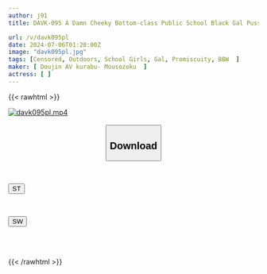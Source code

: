 ```yaml
---
author: j91
title: DAVK-095 A Damn Cheeky Bottom-class Public School Black Gal Pussy Is Pistoned Until Her Hips Convulse, Half Crying And Screaming In Orgasm, And Her Black Skin Is Covered In Semen And She Completely Surrenders To A Middle-aged Man's Huge Dick

url: /v/davk095pl
date: 2024-07-06T01:20:00Z
image: "davk095pl.jpg"
tags: [Censored, Outdoors, School Girls, Gal, Promiscuity, BBW	]
maker: [ Doujin AV kurabu- Mousozoku  ]
actress: [ ]
---
```



{{< rawhtml >}}

<div class="video" data-videoid="ygkoMrW6KrFyxQ">
    <a href="javascript:;">
        <img src="/v/davk095pl/davk095pl.jpg" width="WIDTH" height="HEIGHT" alt="davk095pl.mp4" loading="lazy">
    </a>
</div>

<script type="text/javascript" src="https://j91.asia/asset/on-demand-st.js"></script>

<br>
  <link rel="stylesheet" href="https://j91.asia/asset/bs5.css">
  
  <center>
  <button class="btn btn-primary" type="button" data-bs-toggle="collapse" data-bs-target=".multi-collapse" aria-expanded="false" aria-controls="multiCollapseExample1 multiCollapseExample2"><h2>Download</h2></button></center>
</p>
<div class="row">
  <div class="col">
    <div class="collapse multi-collapse" id="multiCollapseExample1">
      <div class="card card-body">
	      	      <br>
<div class="buttons">  
<p><a href="/v/davk095pl/st.html" target="_blank"><button class="btn-hover color-3"><i class="fa fa-download"></i> ST</button></a></p></div>
    </div>
  </div>
</div>
  <div class="col">
    <div class="collapse multi-collapse" id="multiCollapseExample2">
      <div class="card card-body">
	      <br>
<div class="buttons">
<p><a href="/v/davk095pl/sw.html" target="_blank"><button class="btn-hover color-2"><i class="fa fa-download"></i> SW</button></a></p></div>
<br><br>
      </div>
    </div>
  </div>
</div>

{{< /rawhtml >}}